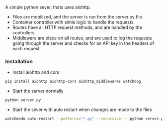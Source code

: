 A simple python sever, thats uses aiohttp.

- Files are mobilized, and the server is run from the server.py file.
- Container controller with simle logic to handle the requests.
- Routes have all HTTP request methods, and are handled by the controllers.
- Middleware are place on all routes, and are used to log the requests going through the server and checks for an API key in the headers of each request.


### Installation
- Install aiohttp and cors
```sh
pip install aiohttp aiohttp-cors aiohttp_middlewares watchdog

```

- Start the server normally
```sh   
python server.py
```

- Start the sever with auto restart when changes are made to the files
```sh
watchmedo auto-restart --patterns="*.py" --recursive -- python server.py
```



